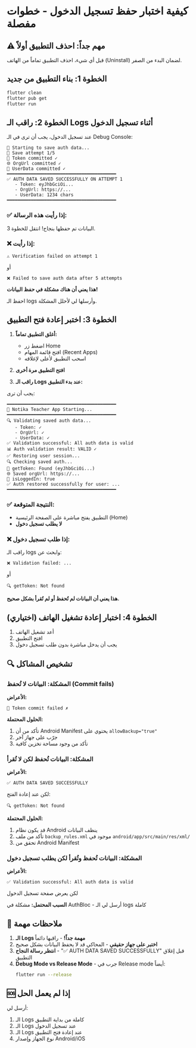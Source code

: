 # كيفية اختبار حفظ تسجيل الدخول - خطوات مفصلة

## ⚠️ مهم جداً: احذف التطبيق أولاً
قبل أي شيء، احذف التطبيق تماماً من الهاتف (Uninstall) لضمان البدء من الصفر.

## الخطوة 1: بناء التطبيق من جديد
```bash
flutter clean
flutter pub get
flutter run
```

## الخطوة 2: راقب الـ Logs أثناء تسجيل الدخول

عند تسجيل الدخول، يجب أن ترى في الـ Debug Console:

```
💾 Starting to save auth data...
💾 Save attempt 1/5
🔑 Token committed ✓
🌐 OrgUrl committed ✓
👤 UserData committed ✓
━━━━━━━━━━━━━━━━━━━━━━━━━━━━━━━━━━━━━━━━━
✅ AUTH DATA SAVED SUCCESSFULLY ON ATTEMPT 1
   - Token: eyJhbGciOi...
   - OrgUrl: https://...
   - UserData: 1234 chars
━━━━━━━━━━━━━━━━━━━━━━━━━━━━━━━━━━━━━━━━━
```

### ✅ إذا رأيت هذه الرسالة:
البيانات تم حفظها بنجاح! انتقل للخطوة 3.

### ❌ إذا رأيت:
```
⚠️ Verification failed on attempt 1
```
أو
```
❌ Failed to save auth data after 5 attempts
```

**هذا يعني أن هناك مشكلة في حفظ البيانات!**

احفظ الـ logs وأرسلها لي لأحلل المشكلة.

## الخطوة 3: اختبر إعادة فتح التطبيق

1. **أغلق التطبيق تماماً:**
   - اضغط زر Home
   - افتح قائمة المهام (Recent Apps)
   - اسحب التطبيق لأعلى لإغلاقه

2. **افتح التطبيق مرة أخرى**

3. **راقب الـ Logs عند بدء التطبيق:**

يجب أن ترى:
```
━━━━━━━━━━━━━━━━━━━━━━━━━━━━━━━━━━━━━━━━━
🚀 Notika Teacher App Starting...
━━━━━━━━━━━━━━━━━━━━━━━━━━━━━━━━━━━━━━━━━
🔍 Validating saved auth data...
   - Token: ✓
   - OrgUrl: ✓
   - UserData: ✓
✅ Validation successful: All auth data is valid
📊 Auth validation result: VALID ✓
✅ Restoring user session...
🔍 Checking saved auth...
🔑 getToken: Found (eyJhbGciOi...)
🌐 Saved orgUrl: https://...
📱 isLoggedIn: true
✅ Auth restored successfully for user: ...
━━━━━━━━━━━━━━━━━━━━━━━━━━━━━━━━━━━━━━━━━
```

### ✅ النتيجة المتوقعة:
- التطبيق يفتح مباشرة على الصفحة الرئيسية (Home)
- **لا يطلب تسجيل دخول**

### ❌ إذا طلب تسجيل دخول:
راقب الـ logs وابحث عن:

```
❌ Validation failed: ...
```
أو
```
🔍 getToken: Not found
```

**هذا يعني أن البيانات لم تُحفظ أو لم تُقرأ بشكل صحيح.**

## الخطوة 4: اختبار إعادة تشغيل الهاتف (اختياري)

1. أعد تشغيل الهاتف
2. افتح التطبيق
3. يجب أن يدخل مباشرة بدون طلب تسجيل دخول

## 🔍 تشخيص المشاكل

### المشكلة: البيانات لا تُحفظ (Commit fails)

**الأعراض:**
```
🔑 Token commit failed ✗
```

**الحلول المحتملة:**
1. تأكد من أن Android Manifest يحتوي على `allowBackup="true"`
2. جرّب على جهاز آخر
3. تأكد من وجود مساحة تخزين كافية

### المشكلة: البيانات تُحفظ لكن لا تُقرأ

**الأعراض:**
```
✅ AUTH DATA SAVED SUCCESSFULLY
```
لكن عند إعادة الفتح:
```
🔍 getToken: Not found
```

**الحلول المحتملة:**
1. قد يكون نظام Android ينظف البيانات
2. تأكد من ملف `backup_rules.xml` موجود في `android/app/src/main/res/xml/`
3. تحقق من Android Manifest

### المشكلة: البيانات تُحفظ وتُقرأ لكن يطلب تسجيل دخول

**الأعراض:**
```
✅ Validation successful: All auth data is valid
```
لكن يعرض صفحة تسجيل الدخول

**السبب المحتمل:**
مشكلة في AuthBloc - أرسل لي الـ logs كاملة

## 📝 ملاحظات مهمة

1. **الـ Logs مهمة جداً!** - راقبها دائماً
2. **اختبر على جهاز حقيقي** - المحاكي قد لا يحفظ البيانات بشكل صحيح
3. **انتظر رسالة النجاح** - "✅ AUTH DATA SAVED SUCCESSFULLY" قبل إغلاق التطبيق
4. **Debug Mode vs Release Mode** - جرب في Release mode أيضاً:
   ```bash
   flutter run --release
   ```

## 🆘 إذا لم يعمل الحل

أرسل لي:
1. الـ Logs كاملة من بداية التطبيق
2. الـ Logs عند تسجيل الدخول
3. الـ Logs عند إعادة فتح التطبيق
4. نوع الجهاز وإصدار Android/iOS
